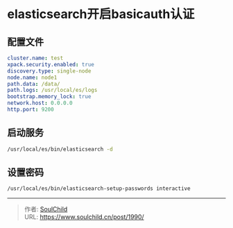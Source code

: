 # elasticsearch开启basicauth认证

<!--more-->
## 配置文件
```yaml
cluster.name: test
xpack.security.enabled: true
discovery.type: single-node
node.name: node1
path.data: /data/
path.logs: /usr/local/es/logs
bootstrap.memory_lock: true
network.host: 0.0.0.0
http.port: 9200
```

## 启动服务
```bash
/usr/local/es/bin/elasticsearch -d
```

## 设置密码
```bash
/usr/local/es/bin/elasticsearch-setup-passwords interactive
```


---

> 作者: [SoulChild](https://www.soulchild.cn)  
> URL: https://www.soulchild.cn/post/1990/  

